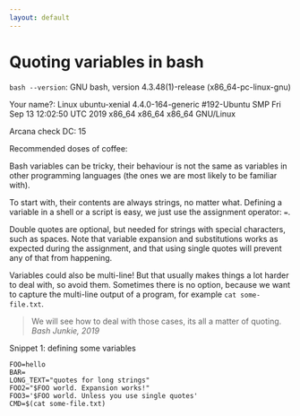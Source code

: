 ```yaml
---
layout: default
---
```


# Quoting variables in bash

`bash --version`: GNU bash, version 4.3.48(1)-release (x86_64-pc-linux-gnu)

Your name?: Linux ubuntu-xenial 4.4.0-164-generic #192-Ubuntu SMP Fri Sep 13
12:02:50 UTC 2019 x86_64 x86_64 x86_64 GNU/Linux

Arcana check DC: 15

Recommended doses of coffee:

Bash variables can be tricky, their behaviour is not the same as variables in
other programming languages (the ones we are most likely to be familiar with).

To start with, their contents are always strings, no matter what. Defining a
variable in a shell or a script is easy, we just use the assignment operator: `=`.

Double quotes are optional, but needed for strings with special characters, such
as spaces. Note that variable expansion and substitutions works as expected
during the assignment, and that using single quotes will prevent any of that
from happening.

Variables could also be multi-line! But that usually makes things a lot harder
to deal with, so avoid them. Sometimes there is no option, because we want to
capture the multi-line output of a program, for example `cat some-file.txt`.

> We will see how to deal with those cases, its all a matter of quoting.
> _Bash Junkie, 2019_

Snippet 1: defining some variables
```
FOO=hello
BAR=
LONG_TEXT="quotes for long strings"
FOO2="$FOO world. Expansion works!"
FOO3='$FOO world. Unless you use single quotes'
CMD=$(cat some-file.txt)
```
